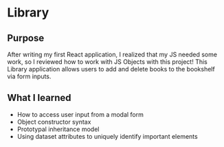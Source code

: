 # Library

## Purpose
After writing my first React application, I realized that my JS needed some work, so I reviewed how to work with JS Objects with this project! This Library application allows users to add and delete books to the bookshelf via form inputs.

## What I learned
- How to access user input from a modal form
- Object constructor syntax
- Prototypal inheritance model 
- Using dataset attributes to uniquely identify important elements